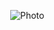 <!DOCTYPE html>
<html lang="en">
<head>
<meta charset="UTF-8">
<meta name="viewport" content="width=device-width, initial-scale=1.0">
<title>Full-Width Image</title>
<style>
  body {
    margin: 0; /* remove default margins */
  }

  .full-width-image {
    width: 100%;      /* fills the container width */
    height: auto;     /* preserves aspect ratio */
    display: block;   /* remove default inline spacing */
  }
</style>
</head>
<body>

<img src="images/photo1.jpg" alt="Photo" class="full-width-image">

</body>
</html>
